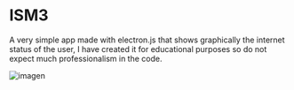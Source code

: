 # ISM3
A very simple app made with electron.js that shows graphically the internet status of the user, I have created it for educational purposes so do not expect much professionalism in the code.

![imagen](https://user-images.githubusercontent.com/69060929/210289798-738f4fc7-3df2-49e4-9087-d6edd0ac5a8f.png)
